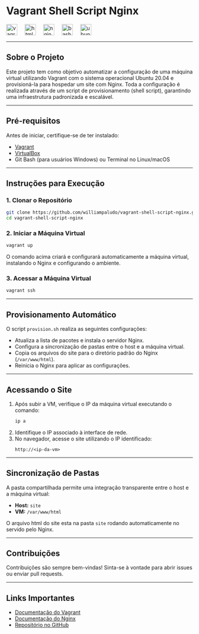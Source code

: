 # **Vagrant Shell Script Nginx**

<div>
  <img src="https://cdn.jsdelivr.net/gh/devicons/devicon/icons/vagrant/vagrant-original.svg" height="30" alt="vagrant logo" />
  <img width="12" />
  <img src="https://cdn.jsdelivr.net/gh/devicons/devicon/icons/html5/html5-original.svg" height="30" alt="html5 logo" />
  <img width="12" />
  <img src="https://cdn.jsdelivr.net/gh/devicons/devicon/icons/nginx/nginx-original.svg" height="30" alt="nginx logo"  />
  <img width="12" />
  <img src="https://cdn.jsdelivr.net/gh/devicons/devicon/icons/bash/bash-original.svg" height="30" alt="bash logo" />
  <img width="12" />
  <img src="https://cdn.jsdelivr.net/gh/devicons/devicon/icons/ubuntu/ubuntu-plain.svg" height="30" alt="ubuntu logo" />
  
</div>

---

## **Sobre o Projeto**
Este projeto tem como objetivo automatizar a configuração de uma máquina virtual utilizando Vagrant com o sistema operacional Ubuntu 20.04 e provisioná-la para hospedar um site com Nginx. Toda a configuração é realizada através de um script de provisionamento (shell script), garantindo uma infraestrutura padronizada e escalável.

---

## **Pré-requisitos**
Antes de iniciar, certifique-se de ter instalado:
- [Vagrant](https://www.vagrantup.com/downloads)
- [VirtualBox](https://www.virtualbox.org/)
- Git Bash (para usuários Windows) ou Terminal no Linux/macOS

---

## **Instruções para Execução**
### 1. Clonar o Repositório
```bash
git clone https://github.com/williampaludo/vagrant-shell-script-nginx.git
cd vagrant-shell-script-nginx
```

### 2. Iniciar a Máquina Virtual
```bash
vagrant up
```
O comando acima criará e configurará automaticamente a máquina virtual, instalando o Nginx e configurando o ambiente.

### 3. Acessar a Máquina Virtual
```bash
vagrant ssh
```

---

## **Provisionamento Automático**
O script `provision.sh` realiza as seguintes configurações:
- Atualiza a lista de pacotes e instala o servidor Nginx.
- Configura a sincronização de pastas entre o host e a máquina virtual.
- Copia os arquivos do site para o diretório padrão do Nginx (`/var/www/html`).
- Reinicia o Nginx para aplicar as configurações.

---

## **Acessando o Site**
1. Após subir a VM, verifique o IP da máquina virtual executando o comando:
    ```bash
    ip a
    ```
2. Identifique o IP associado à interface de rede.
3. No navegador, acesse o site utilizando o IP identificado:
    ```
    http://<ip-da-vm>
    ```

---

## **Sincronização de Pastas**
A pasta compartilhada permite uma integração transparente entre o host e a máquina virtual:
- **Host:** `site`
- **VM:** `/var/www/html`

O arquivo html do site esta na pasta `site` rodando automaticamente no servido pelo Nginx.

---

## **Contribuições**
Contribuições são sempre bem-vindas! Sinta-se à vontade para abrir issues ou enviar pull requests.

---

## **Links Importantes**
- [Documentação do Vagrant](https://www.vagrantup.com/docs)
- [Documentação do Nginx](https://nginx.org/en/docs/)
- [Repositório no GitHub](<url-do-repositorio>)

